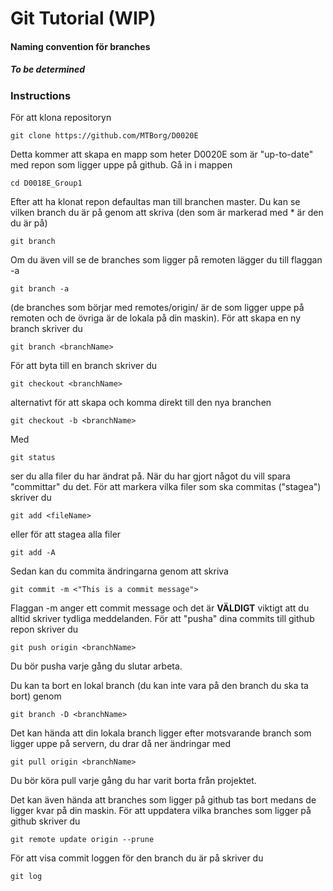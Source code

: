 # Git Tutorial (WIP)

#### Naming convention för branches
##### To be determined

### Instructions

För att klona repositoryn
```
git clone https://github.com/MTBorg/D0020E
```
Detta kommer att skapa en mapp som heter D0020E som är "up-to-date" med repon som ligger uppe på github.
Gå in i mappen
```
cd D0018E_Group1
```
Efter att ha klonat repon defaultas man till branchen master.
Du kan se vilken branch du är på genom att skriva (den som är markerad med * är den du är på)
```
git branch
```
Om du även vill se de branches som ligger på remoten lägger du till flaggan -a
```
git branch -a
```
(de branches som börjar med remotes/origin/ är de som ligger uppe på remoten och de övriga är de lokala på din maskin).
För att skapa en ny branch skriver du
```
git branch <branchName>
```

För att byta till en branch skriver du
```
git checkout <branchName>
```
alternativt för att skapa och komma direkt till den nya branchen
```
git checkout -b <branchName>
```
Med
```
git status
```
ser du alla filer du har ändrat på.
När du har gjort något du vill spara "committar" du det. För att markera vilka filer som ska commitas ("stagea") skriver du
```
git add <fileName>
```
eller för att stagea alla filer
```
git add -A
```
Sedan kan du commita ändringarna genom att skriva 
```
git commit -m <"This is a commit message">
```
Flaggan -m anger ett commit message och det är **VÄLDIGT** viktigt att du alltid skriver tydliga meddelanden.
För att "pusha" dina commits till github repon skriver du
```
git push origin <branchName>
```
Du bör pusha varje gång du slutar arbeta.

Du kan ta bort en lokal branch (du kan inte vara på den branch du ska ta bort) genom
```
git branch -D <branchName>
```
Det kan hända att din lokala branch ligger efter motsvarande branch som ligger uppe på servern, du drar då ner ändringar med
```
git pull origin <branchName>
```
Du bör köra pull varje gång du har varit borta från projektet.

Det kan även hända att branches som ligger på github tas bort medans de ligger kvar på din maskin. För att uppdatera vilka branches
som ligger på github skriver du
```
git remote update origin --prune
```

För att visa commit loggen för den branch du är på skriver du
```
git log
```
